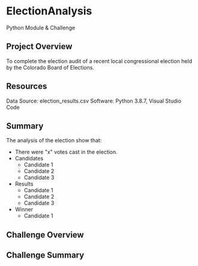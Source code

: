 # ElectionAnalysis
Python Module & Challenge 

## Project Overview
To complete the election audit of a recent local congressional election held by the Colorado Board of Elections.

## Resources
Data Source: election_results.csv
Software: Python 3.8.7, Visual Studio Code

## Summary
The analysis of the election show that:
  - There were "x" votes cast in the election.
  - Candidates
    - Candidate 1
    - Candidate 2
    - Candidate 3
  - Results
    - Candidate 1
    - Candidate 2
    - Candidate 3
  - Winner
    - Candidate 1
    
 ## Challenge Overview
 
 ## Challenge Summary
